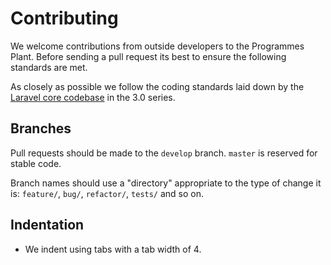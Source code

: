 # Contributing

We welcome contributions from outside developers to the Programmes Plant. Before sending a pull request its best to ensure the following standards are met.

As closely as possible we follow the coding standards laid down by the [Laravel core codebase](https://github.com/laravel/laravel) in the 3.0 series.

## Branches

Pull requests should be made to the `develop` branch. `master` is reserved for stable code. 

Branch names should use a "directory" appropriate to the type of change it is: `feature/`, `bug/`, `refactor/`, `tests/` and so on.

## Indentation

- We indent using tabs with a tab width of 4.